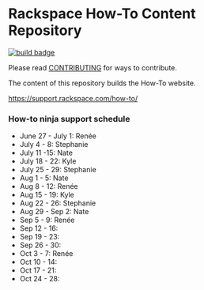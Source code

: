 # Rackspace How-To Content Repository

[![build badge](https://build.developer.rackspace.com/rackerlabs/rackspace-how-to/badge?branch=master)](https://build.developer.rackspace.com/rackerlabs/rackspace-how-to)

Please read [CONTRIBUTING](CONTRIBUTING.md) for ways to contribute.

The content of this repository builds the How-To website.

https://support.rackspace.com/how-to/

### How-to ninja support schedule


- June 27 - July 1: Renée
- July 4 - 8: Stephanie
- July 11 -15: Nate
- July 18 - 22: Kyle
- July 25 - 29: Stephanie
- Aug 1 - 5: Nate
- Aug 8 - 12: Renée
- Aug 15 - 19: Kyle
- Aug 22 - 26: Stephanie
- Aug 29 - Sep 2: Nate
- Sep 5 - 9: Renée
- Sep 12 - 16:
- Sep 19 - 23:
- Sep 26 - 30:
- Oct 3 - 7: Renée
- Oct 10 - 14:
- Oct 17 - 21:
- Oct 24 - 28:
